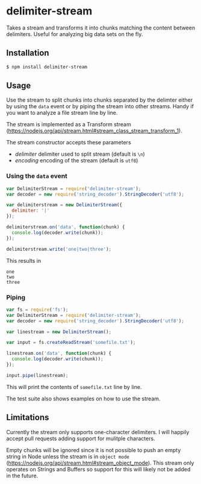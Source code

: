 # delimiter-stream

Takes a stream and transforms it into chunks matching the content between
delimiters. Useful for analyzing big data sets on the fly.


## Installation

```sh
$ npm install delimiter-stream
```


## Usage

Use the stream to split chunks into chunks separated by the delimter either by
using the `data` event or by piping the stream into other streams. Handy if you
want to analyze a file stream line by line.

The stream is implemented as a Transform stream
(<https://nodejs.org/api/stream.html#stream_class_stream_transform_1>).

The stream constructor accepts these parameters

  - *delimiter* delimiter used to split stream (default is `\n`)
  - *encoding* encoding of the stream (default is `utf8`)


### Using the `data` event

```javascript
var DelimiterStream = require('delimiter-stream');
var decoder = new require('string_decoder').StringDecoder('utf8');

var delimiterstream = new DelimiterStream({
  delimiter: '|'
});

delimiterstream.on('data', function(chunk) {
  console.log(decoder.write(chunk));
});

delimiterstream.write('one|two|three');
```

This results in

```
one
two
three
```


### Piping

```javascript
var fs = require('fs');
var DelimiterStream = require('delimiter-stream');
var decoder = new require('string_decoder').StringDecoder('utf8');

var linestream = new DelimiterStream();

var input = fs.createReadStream('somefile.txt');

linestream.on('data', function(chunk) {
  console.log(decoder.write(chunk));
});

input.pipe(linestream);
```

This will print the contents of `somefile.txt` line by line.

The test suite also shows examples on how to use the stream.


## Limitations

Currently the stream only supports one-character delimiters. I will happily
accept pull requests adding support for mulitple characters.

Empty chunks will be ignored since it is not possible to push an empty string
in Node unless the stream is in `object mode`
(<https://nodejs.org/api/stream.html#stream_object_mode>). This stream only
operates on Strings and Buffers so support for this will likely not be added in
the future.